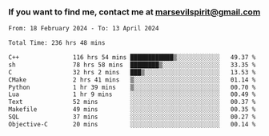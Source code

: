 ### If you want to find me, contact me at marsevilspirit@gmail.com

<!--
**marsevilspirit/marsevilspirit** is a ✨ _special_ ✨ repository because its `README.md` (this file) appears on your GitHub profile.

Here are some ideas to get you started:

- 🔭 I’m currently working on ...
- 🌱 I’m currently learning ...
- 👯 I’m looking to collaborate on ...
- 🤔 I’m looking for help with ...
- 💬 Ask me about ...
- 📫 How to reach me: ...
- 😄 Pronouns: ...
- ⚡ Fun fact: ...
-->
<!--START_SECTION:waka-->

```txt
From: 18 February 2024 - To: 13 April 2024

Total Time: 236 hrs 48 mins

C++               116 hrs 54 mins ████████████▒░░░░░░░░░░░░   49.37 %
sh                78 hrs 58 mins  ████████▒░░░░░░░░░░░░░░░░   33.35 %
C                 32 hrs 2 mins   ███▒░░░░░░░░░░░░░░░░░░░░░   13.53 %
CMake             2 hrs 41 mins   ▒░░░░░░░░░░░░░░░░░░░░░░░░   01.14 %
Python            1 hr 39 mins    ▒░░░░░░░░░░░░░░░░░░░░░░░░   00.70 %
Lua               1 hr 9 mins     ░░░░░░░░░░░░░░░░░░░░░░░░░   00.49 %
Text              52 mins         ░░░░░░░░░░░░░░░░░░░░░░░░░   00.37 %
Makefile          49 mins         ░░░░░░░░░░░░░░░░░░░░░░░░░   00.35 %
SQL               37 mins         ░░░░░░░░░░░░░░░░░░░░░░░░░   00.27 %
Objective-C       20 mins         ░░░░░░░░░░░░░░░░░░░░░░░░░   00.14 %
```

<!--END_SECTION:waka-->
